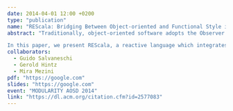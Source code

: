```yaml
---
date: 2014-04-01 12:00 +0200
type: "publication"
name: "REScala: Bridging Between Object-oriented and Functional Style in Reactive Applications"
abstract: "Traditionally, object-oriented software adopts the Observer pattern to implement reactive behavior. Its drawbacks are well-documented and two families of alternative approaches have been proposed, extending object-oriented languages with concepts from functional reactive and dataflow programming, respectively event-driven programming. The former hardly escape the functional setting; the latter do not achieve the declarativeness of more functional approaches.

In this paper, we present REScala, a reactive language which integrates concepts from event-based and functional-reactive programming into the object-oriented world. REScala supports the development of reactive applications by fostering a functional declarative style which complements the advantages of object-oriented design."
collaborators:
  - Guido Salvaneschi
  - Gerold Hintz
  - Mira Mezini
pdf: "https://google.com"
slides: "https://google.com"
event: "MODULARITY AOSD 2014"
link: "https://dl.acm.org/citation.cfm?id=2577083"
---
```

